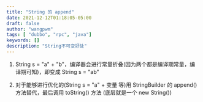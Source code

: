 ```yaml
---
title: "String 的 append"
date: 2021-12-12T01:18:05-05:00
draft: false
author: "wangpwm"
tags: [ "dubbo", "rpc", "java"]
keywords: []
description: "String不可变好处"
---
```


1. String s = "a" + "b"，编译器会进行常量折叠(因为两个都是编译期常量，编译期可知)，即变成 String s = "ab"

2. 对于能够进行优化的(String s = "a" + 变量 等)用 StringBuilder 的 append() 方法替代，最后调用 toString() 方法 (底层就是一个 new String())
